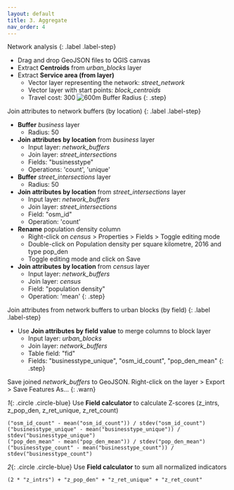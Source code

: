 ```yaml
---
layout: default
title: 3. Aggregate
nav_order: 4
---
```


Network analysis
{: .label .label-step}
- Drag and drop GeoJSON files to QGIS canvas
- Extract <b>Centroids</b> from <i>urban_blocks</i> layer
- Extract <b>Service area (from layer)</b>
  * Vector layer representing the network: <em>street_network</em>
  * Vector layer with start points: <em>block_centroids</em>
  * Travel cost: 300
![600m Buffer Radius](https://github.com/ubc-library-rc/qgis-walkability/blob/master/images/map_buffers.png?raw=true)
{: .step}

Join attributes to network buffers (by location)
{: .label .label-step}
- <b>Buffer</b> <i>business</i> layer
  * Radius: 50
- <b>Join attributes by location</b> from <i>business</i> layer
  * Input layer: <i>network_buffers</i>
  * Join layer: <i>street_intersections</i>
  * Fields: "businesstype"
  * Operations: 'count', 'unique'
- <b>Buffer</b> <i>street_intersections</i> layer
  * Radius: 50
- <b>Join attributes by location</b> from <i>street_intersections</i> layer
  * Input layer: <i>network_buffers</i>
  * Join layer: <i>street_intersections</i>
  * Field: "osm_id"
  * Operation: 'count' <br>
- <b>Rename</b> population density column
  * Right-click on <i>census</i> > Properties > Fields > Toggle editing mode
  * Double-click on Population density per square kilometre, 2016 and type pop_den
  * Toggle editing mode and click on Save
- <b>Join attributes by location</b> from <i>census</i> layer
  * Input layer: <i>network_buffers</i>
  * Join layer: <i>census</i>
  * Field: "population density"
  * Operation: 'mean'
{: .step}

Join attributes from network buffers to urban blocks (by field)
{: .label .label-step}
- Use <b>Join attributes by field value</b> to merge columns to block layer
  * Input layer: <i>urban_blocks</i>
  * Join layer: <i>network_buffers</i>
  * Table field: "fid"
  * Fields: "businesstype_unique", "osm_id_count", "pop_den_mean"
{: .step}

Save joined <i>network_buffers</i> to GeoJSON. Right-click on the layer > Export > Save Features As...
{: .warn}

*1*{: .circle .circle-blue} Use <b>Field calculator</b> to calculate Z-scores (z_intrs, z_pop_den, z_ret_unique, z_ret_count)
  ```
  ("osm_id_count" - mean("osm_id_count")) / stdev("osm_id_count")
  ("businesstype_unique" - mean("businesstype_unique")) / stdev("businesstype_unique")
  ("pop_den_mean" - mean("pop_den_mean")) / stdev("pop_den_mean")
  ("businesstype_count" - mean("businesstype_count")) / stdev("businesstype_count")
  ```
*2*{: .circle .circle-blue} Use <b>Field calculator</b> to sum all normalized indicators
  ```
  (2 * "z_intrs") + "z_pop_den" + "z_ret_unique" + "z_ret_count"
  ```
